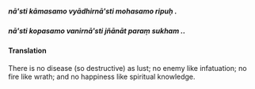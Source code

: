 ##### nā'sti kāmasamo vyādhirnā'sti mohasamo ripuḥ .
##### nā'sti kopasamo vanirnā'sti jñānāt paraṃ sukham ..

#### Translation

There is no disease (so destructive) as lust; no enemy like infatuation; no fire like wrath; and no happiness like spiritual knowledge.
